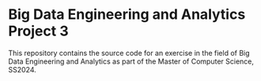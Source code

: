 # Big Data Engineering and Analytics Project 3
This repository contains the source code for an exercise in the field of Big Data Engineering and Analytics as part of the Master of Computer Science, SS2024.
